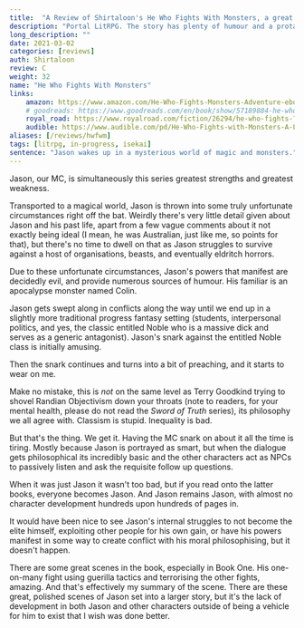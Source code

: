 ```yaml
---
title:  "A Review of Shirtaloon's He Who Fights With Monsters, a great LitRPG with an opinionated protagonist."
description: "Portal LitRPG. The story has plenty of humour and a protagonist that drags his moral soapbox in chains behind him."
long_description: ""
date: 2021-03-02
categories: [reviews]
auth: Shirtaloon
review: C
weight: 32
name: "He Who Fights With Monsters"
links:
    amazon: https://www.amazon.com/He-Who-Fights-Monsters-Adventure-ebook/dp/B08WCT9W26
    # goodreads: https://www.goodreads.com/en/book/show/57189884-he-who-fights-with-monsters
    royal_road: https://www.royalroad.com/fiction/26294/he-who-fights-?review=714073
    audible: https://www.audible.com/pd/He-Who-Fights-with-Monsters-A-LitRPG-Adventure-Audiobook/1774248182
aliases: [/reviews/hwfwm]
tags: [litrpg, in-progress, isekai]
sentence: "Jason wakes up in a mysterious world of magic and monsters."
---
```


Jason, our MC, is simultaneously this series greatest strengths and greatest weakness.

Transported to a magical world, Jason is thrown into some truly unfortunate circumstances right off the bat. Weirdly there's very little detail given about Jason and his past life, apart from a few vague comments about it not exactly being ideal (I mean, he was Australian, just like me, so points for that), but there's no time to dwell on that as Jason struggles to survive against a host of organisations, beasts, and eventually eldritch horrors.

Due to these unfortunate circumstances, Jason's powers that manifest are decidedly evil, and provide numerous sources of humour. His familiar is an apocalypse monster named Colin.

Jason gets swept along in conflicts along the way until we end up in a slightly more traditional progress fantasy setting (students, interpersonal politics, and yes, the classic entitled Noble who is a massive dick and serves as a generic antagonist). Jason's snark against the entitled Noble class is initially amusing.

Then the snark continues and turns into a bit of preaching, and it starts to wear on me.

Make no mistake, this is *not* on the same level as Terry Goodkind trying to shovel Randian Objectivism down your throats (note to readers, for your mental health, please do not read the *Sword of Truth* series), its philosophy we all agree with. Classism is stupid. Inequality is bad.

But that's the thing. We get it. Having the MC snark on about it all the time is tiring. Mostly because Jason is portrayed as smart, but when the dialogue gets philosophical its incredibly basic and the other characters act as NPCs to passively listen and ask the requisite follow up questions.

When it was just Jason it wasn't too bad, but if you read onto the latter books, everyone becomes Jason. And Jason remains Jason, with almost no character development hundreds upon hundreds of pages in.

It would have been nice to see Jason's internal struggles to not become the elite himself, exploiting other people for his own gain, or have his powers manifest in some way to create conflict with his moral philosophising, but it doesn't happen.

There are some great scenes in the book, especially in Book One. His one-on-many fight using guerilla tactics and terrorising the other fights, amazing. And that's effectively my summary of the scene. There are these great, polished scenes of Jason set into a larger story, but it's the lack of development in both Jason and other characters outside of being a vehicle for him to exist that I wish was done better.